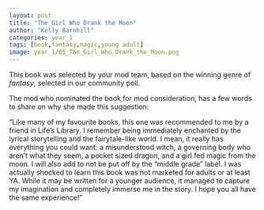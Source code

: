 ```yaml
---
layout: post
title: "The Girl Who Drank the Moon"
author: "Kelly Barnhill"
categories: year_1
tags: [book,fantasy,magic,young adult]
image: year_1/05_The_Girl_Who_Drank_the_Moon.png
---
```


This book was selected by your mod team, based on the winning genre of _fantasy_, selected in our community poll.

The mod who nominated the book for mod consideration, has a few words to share on why she made this suggestion:

“Like many of my favourite books, this one was recommended to me by a friend in Life’s Library. I remember being immediately enchanted by the lyrical storytelling and the fairytale-like world. I mean, it really has everything you could want: a misunderstood witch, a governing body who aren’t what they seem, a pocket sized dragon, and a girl fed magic from the moon. I will also add to not be put off by the “middle grade” label. I was actually shocked to learn this book was not marketed for adults or at least YA. While it may be written for a younger audience, it managed to capture my imagination and completely immerse me in the story. I hope you all have the same experience!”